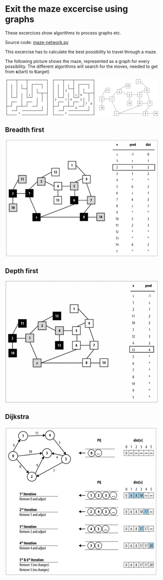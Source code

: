 # Exit the maze excercise using graphs

These excercices show algorithms to process graphs etc.

Source code: [maze-network.py](../src/04-graph-algorithms/maze-network.py)

This excercise has to calculate the best possibility to travel through a maze.

The following picture shows the maze, represented as a graph for every possibility.  The different algorithms will search for the moves, needed to get from **s**(tart) to **t**(arget)

![Maze to graph](./imgs/maze-to-graph.png "Maze to graph")

## Breadth first

![Breadth first](./imgs/maze-breadth-first.png "Breath first")

## Depth first

![Depth first](./imgs/maze-depth-first.png "Depth first")

## Dijkstra

![Dijkstra](./imgs/maze-dijkstra.png "Dijkstra")